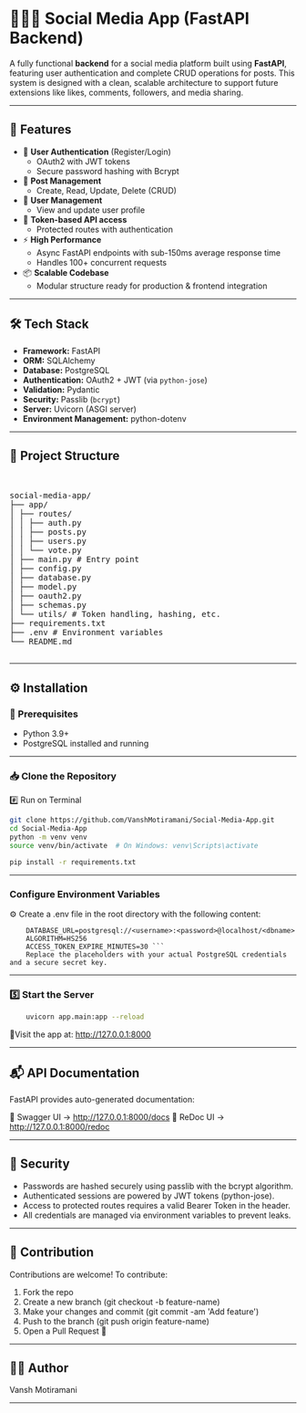 # 🧑‍🤝‍🧑 Social Media App (FastAPI Backend)

A fully functional **backend** for a social media platform built using **FastAPI**, featuring user authentication and complete CRUD operations for posts. This system is designed with a clean, scalable architecture to support future extensions like likes, comments, followers, and media sharing.

---

## 🚀 Features

- 🔐 **User Authentication** (Register/Login)
  - OAuth2 with JWT tokens
  - Secure password hashing with Bcrypt
- 📝 **Post Management**
  - Create, Read, Update, Delete (CRUD)
- 📁 **User Management**
  - View and update user profile
- 🔄 **Token-based API access**
  - Protected routes with authentication
- ⚡ **High Performance**
  - Async FastAPI endpoints with sub-150ms average response time
  - Handles 100+ concurrent requests
- 📦 **Scalable Codebase**
  - Modular structure ready for production & frontend integration

---

## 🛠️ Tech Stack

- **Framework:** FastAPI
- **ORM:** SQLAlchemy
- **Database:** PostgreSQL
- **Authentication:** OAuth2 + JWT (via `python-jose`)
- **Validation:** Pydantic
- **Security:** Passlib (`bcrypt`)
- **Server:** Uvicorn (ASGI server)
- **Environment Management:** python-dotenv

---

## 📂 Project Structure
<pre lang="text"> 

social-media-app/ 
├── app/ 
│ ├── routes/ 
│ │ ├── auth.py 
│ │ ├── posts.py 
│ │ ├── users.py 
│ │ └── vote.py 
│ ├── main.py # Entry point 
│ ├── config.py 
│ ├── database.py 
│ ├── model.py 
│ ├── oauth2.py 
│ ├── schemas.py 
│ └── utils/ # Token handling, hashing, etc. 
├── requirements.txt 
├── .env # Environment variables 
└── README.md 
 </pre>

---

## ⚙️ Installation

### 🔧 Prerequisites

- Python 3.9+
- PostgreSQL installed and running

---

### 📥 Clone the Repository

#️⃣ Run on Terminal
```bash
git clone https://github.com/VanshMotiramani/Social-Media-App.git
cd Social-Media-App
python -m venv venv
source venv/bin/activate  # On Windows: venv\Scripts\activate 
```

```bash
pip install -r requirements.txt 
```

---

### Configure Environment Variables

⚙️ Create a .env file in the root directory with the following content:

```env
    DATABASE_URL=postgresql://<username>:<password>@localhost/<dbname>
    ALGORITHM=HS256
    ACCESS_TOKEN_EXPIRE_MINUTES=30 ```
    Replace the placeholders with your actual PostgreSQL credentials and a secure secret key.
```

---

### 5️⃣ Start the Server
```bash
    uvicorn app.main:app --reload 
```
📌Visit the app at: http://127.0.0.1:8000

---

## 📬 API Documentation
FastAPI provides auto-generated documentation:

📄 Swagger UI → http://127.0.0.1:8000/docs
📄 ReDoc UI → http://127.0.0.1:8000/redoc

---

## 🔐 Security
* Passwords are hashed securely using passlib with the bcrypt algorithm.
* Authenticated sessions are powered by JWT tokens (python-jose).
* Access to protected routes requires a valid Bearer Token in the header.
* All credentials are managed via environment variables to prevent leaks.

---


## 📢 Contribution

Contributions are welcome! To contribute:
1. Fork the repo
2. Create a new branch (git checkout -b feature-name)
3. Make your changes and commit (git commit -am 'Add feature')
4. Push to the branch (git push origin feature-name)
5. Open a Pull Request 🚀


---

## 👨‍💻 Author

Vansh Motiramani

---






